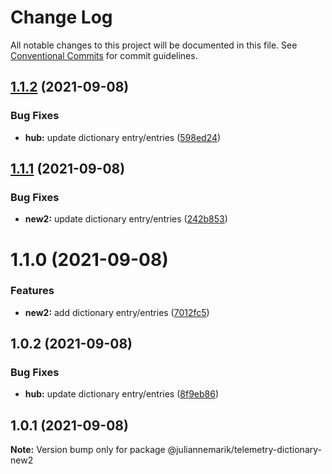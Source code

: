 # Change Log

All notable changes to this project will be documented in this file.
See [Conventional Commits](https://conventionalcommits.org) for commit guidelines.

## [1.1.2](https://github.com/juliannemarik/telemetry-dictionary-packages/compare/@juliannemarik/telemetry-dictionary-new2@1.1.1...@juliannemarik/telemetry-dictionary-new2@1.1.2) (2021-09-08)


### Bug Fixes

* **hub:** update dictionary entry/entries ([598ed24](https://github.com/juliannemarik/telemetry-dictionary-packages/commit/598ed240082aa51b46288dba70560424f54d5adf))





## [1.1.1](https://github.com/juliannemarik/telemetry-dictionary-packages/compare/@juliannemarik/telemetry-dictionary-new2@1.1.0...@juliannemarik/telemetry-dictionary-new2@1.1.1) (2021-09-08)


### Bug Fixes

* **new2:** update dictionary entry/entries ([242b853](https://github.com/juliannemarik/telemetry-dictionary-packages/commit/242b8531d5a8e77992aff334bbcba59f957422c7))





# 1.1.0 (2021-09-08)


### Features

* **new2:** add dictionary entry/entries ([7012fc5](https://github.com/juliannemarik/telemetry-dictionary-packages/commit/7012fc5eb9b76af03397a146607025201f717041))





## 1.0.2 (2021-09-08)


### Bug Fixes

* **hub:** update dictionary entry/entries ([8f9eb86](https://github.com/juliannemarik/telemetry-dictionary-packages/commit/8f9eb8627efe9ad048f3c1b566cfa9a1f05f7dbe))





## 1.0.1 (2021-09-08)

**Note:** Version bump only for package @juliannemarik/telemetry-dictionary-new2
